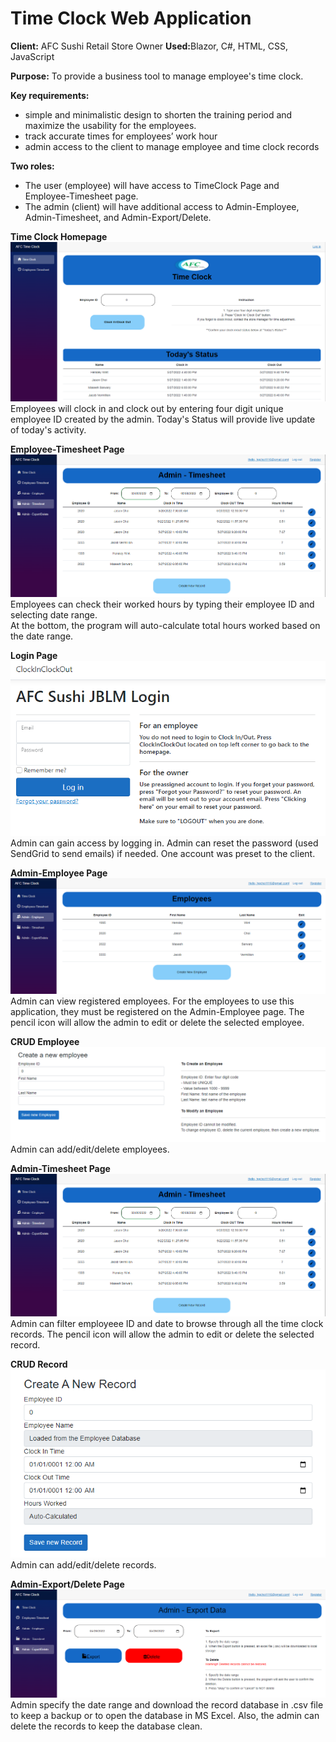 <h1>Time Clock Web Application</h1>
<b>Client:</b> AFC Sushi Retail Store Owner
<b>Used:</b>Blazor, C#, HTML, CSS, JavaScript

<b>Purpose:</b> To provide a business tool to manage employee's time clock.

<b>Key requirements:</b>
- simple and minimalistic design to shorten the training period and maximize the usability for the employees.
- track accurate times for employees’ work hour
- admin access to the client to manage employee and time clock records

<b>Two roles:</b>
- The user (employee) will have access to TimeClock Page and Employee-Timesheet page.
- The admin (client) will have additional access to Admin-Employee, Admin-Timesheet, and Admin-Export/Delete.

<b>Time Clock Homepage</b><br>
![Time Clock Homepage](https://github.com/hgchoi1116/TimeClock-BlazorServerWebApplication/blob/master/Images/TimeClock.png?raw=true)<br>
Employees will clock in and clock out by entering four digit unique employee ID created by the admin. Today's Status will provide live update of today's activity.

<b>Employee-Timesheet Page</b><br>
![Employee-Timesheet Page](https://github.com/hgchoi1116/TimeClock-BlazorServerWebApplication/blob/master/Images/Admin-Timesheet.png?raw=true)<br>
Employees can check their worked hours by typing their employee ID and selecting date range.<br>At the bottom, the program will auto-calculate total hours worked based on the date range.<br>

<b>Login Page</b><br>
![Login Page](https://github.com/hgchoi1116/TimeClock-BlazorServerWebApplication/blob/master/Images/Login.png?raw=true)<br>
Admin can gain access by logging in. Admin can reset the password (used SendGrid to send emails) if needed. One account was preset to the client.

<b>Admin-Employee Page</b>
![Admin-Employee](https://github.com/hgchoi1116/TimeClock-BlazorServerWebApplication/blob/master/Images/Admin-Employee.png?raw=true)<br>
Admin can view registered employees. For the employees to use this application, they must be registered on the Admin-Employee page. The pencil icon will allow the admin to edit or delete the selected employee.

<b>CRUD Employee</b>
![CRUD Employee](https://github.com/hgchoi1116/TimeClock-BlazorServerWebApplication/blob/master/Images/CRUDEmployee.png?raw=true)<br>
Admin can add/edit/delete employees.

<b>Admin-Timesheet Page</b>
![Admin-Timesheet](https://github.com/hgchoi1116/TimeClock-BlazorServerWebApplication/blob/master/Images/Admin-Timesheet.png?raw=true)<br>
Admin can filter employeee ID and date to browse through all the time clock records. The pencil icon will allow the admin to edit or delete the selected record.

<b>CRUD Record</b><br>
![CRUD Record](https://github.com/hgchoi1116/TimeClock-BlazorServerWebApplication/blob/master/Images/CRUDRecord.png?raw=true)<br>
Admin can add/edit/delete records.

<b>Admin-Export/Delete Page</b>
![Admin-ExportDelete](https://github.com/hgchoi1116/TimeClock-BlazorServerWebApplication/blob/master/Images/Admin-ExportDelete.png?raw=true)<br>
Admin specify the date range and download the record database in .csv file to keep a backup or to open the database in MS Excel. Also, the admin can delete the records to keep the database clean.
